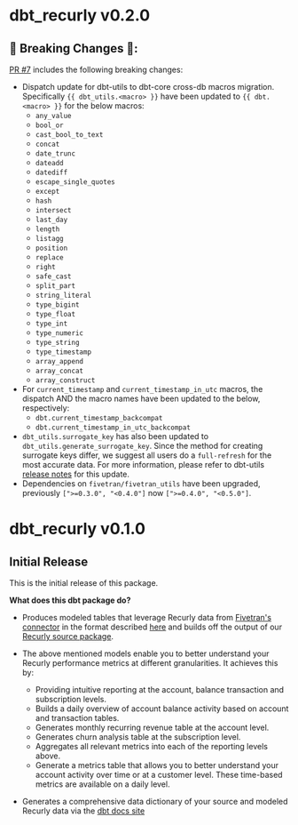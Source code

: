# dbt_recurly v0.2.0
## 🚨 Breaking Changes 🚨:
[PR #7](https://github.com/fivetran/dbt_recurly/pull/7) includes the following breaking changes:
- Dispatch update for dbt-utils to dbt-core cross-db macros migration. Specifically `{{ dbt_utils.<macro> }}` have been updated to `{{ dbt.<macro> }}` for the below macros:
    - `any_value`
    - `bool_or`
    - `cast_bool_to_text`
    - `concat`
    - `date_trunc`
    - `dateadd`
    - `datediff`
    - `escape_single_quotes`
    - `except`
    - `hash`
    - `intersect`
    - `last_day`
    - `length`
    - `listagg`
    - `position`
    - `replace`
    - `right`
    - `safe_cast`
    - `split_part`
    - `string_literal`
    - `type_bigint`
    - `type_float`
    - `type_int`
    - `type_numeric`
    - `type_string`
    - `type_timestamp`
    - `array_append`
    - `array_concat`
    - `array_construct`
- For `current_timestamp` and `current_timestamp_in_utc` macros, the dispatch AND the macro names have been updated to the below, respectively:
    - `dbt.current_timestamp_backcompat`
    - `dbt.current_timestamp_in_utc_backcompat`
- `dbt_utils.surrogate_key` has also been updated to `dbt_utils.generate_surrogate_key`. Since the method for creating surrogate keys differ, we suggest all users do a `full-refresh` for the most accurate data. For more information, please refer to dbt-utils [release notes](https://github.com/dbt-labs/dbt-utils/releases) for this update.
- Dependencies on `fivetran/fivetran_utils` have been upgraded, previously `[">=0.3.0", "<0.4.0"]` now `[">=0.4.0", "<0.5.0"]`.

# dbt_recurly v0.1.0

## Initial Release
This is the initial release of this package. 

__What does this dbt package do?__
- Produces modeled tables that leverage Recurly data from [Fivetran's connector](https://fivetran.com/docs/applications/recurly) in the format described [here](https://fivetran.com/docs/applications/recurly#schemainformation) and builds off the output of our [Recurly source package](https://github.com/fivetran/dbt_recurly_source).

- The above mentioned models enable you to better understand your Recurly performance metrics at different granularities. It achieves this by:
  - Providing intuitive reporting at the account, balance transaction and subscription levels.
  - Builds a daily overview of account balance activity based on account and transaction tables.
  - Generates monthly recurring revenue table at the account level.
  - Generates churn analysis table at the subscription level.
  - Aggregates all relevant metrics into each of the reporting levels above.
  - Generate a metrics table that allows you to better understand your account activity over time or at a customer level. These time-based metrics are available on a daily level.
- Generates a comprehensive data dictionary of your source and modeled Recurly data via the [dbt docs site](fivetran.github.io/dbt_recurly/)